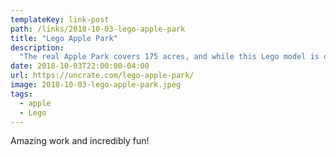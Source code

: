 ```yaml
---
templateKey: link-post
path: /links/2018-10-03-lego-apple-park
title: "Lego Apple Park"
description:
  "The real Apple Park covers 175 acres, and while this Lego model is only 1/650 scale, it's impressive nonetheless. Designed and built over the course of two years by automotive engineer and brick enthusiast Spencer Rezkalla, it measures 19 square feet and weighs over 75 pounds. "
date: 2018-10-03T22:00:00-04:00
url: https://uncrate.com/lego-apple-park/
image: 2018-10-03-lego-apple-park.jpeg
tags:
  - apple
  - Lego
---
```

Amazing work and incredibly fun!